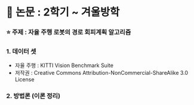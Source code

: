 # 🥇 논문 : 2학기 ~ 겨울방학
### :star: 주제 : 자율 주행 로봇의 경로 회피계획 알고리즘
### 1. 데이터 셋

- 자율 주행 : KITTI Vision Benchmark Suite
- 저작권 : Creative Commons Attribution-NonCommercial-ShareAlike 3.0 License

### 2. 방법론 (이론 정리)

